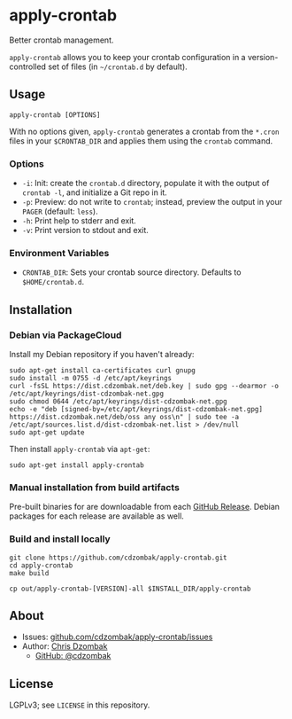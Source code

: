 # apply-crontab

Better crontab management.

`apply-crontab` allows you to keep your crontab configuration in a version-controlled set of files (in `~/crontab.d` by default).

## Usage

```text
apply-crontab [OPTIONS]
```

With no options given, `apply-crontab` generates a crontab from the `*.cron` files in your `$CRONTAB_DIR` and applies them using the `crontab` command.

### Options

- `-i`: Init: create the `crontab.d` directory, populate it with the output of `crontab -l`, and initialize a Git repo in it.
- `-p`: Preview: do not write to `crontab`; instead, preview the output in your `PAGER` (default: `less`).
- `-h`: Print help to stderr and exit.
- `-v`: Print version to stdout and exit.

### Environment Variables

- `CRONTAB_DIR`: Sets your crontab source directory. Defaults to `$HOME/crontab.d`.

## Installation

### Debian via PackageCloud

Install my Debian repository if you haven't already:

```shell
sudo apt-get install ca-certificates curl gnupg
sudo install -m 0755 -d /etc/apt/keyrings
curl -fsSL https://dist.cdzombak.net/deb.key | sudo gpg --dearmor -o /etc/apt/keyrings/dist-cdzombak-net.gpg
sudo chmod 0644 /etc/apt/keyrings/dist-cdzombak-net.gpg
echo -e "deb [signed-by=/etc/apt/keyrings/dist-cdzombak-net.gpg] https://dist.cdzombak.net/deb/oss any oss\n" | sudo tee -a /etc/apt/sources.list.d/dist-cdzombak-net.list > /dev/null
sudo apt-get update
```

Then install `apply-crontab` via `apt-get`:

```shell
sudo apt-get install apply-crontab
```

### Manual installation from build artifacts

Pre-built binaries for are downloadable from each [GitHub Release](https://github.com/cdzombak/apply-crontab/releases). Debian packages for each release are available as well.

### Build and install locally

```shell
git clone https://github.com/cdzombak/apply-crontab.git
cd apply-crontab
make build

cp out/apply-crontab-[VERSION]-all $INSTALL_DIR/apply-crontab
```

## About

- Issues: [github.com/cdzombak/apply-crontab/issues](https://github.com/cdzombak/apply-crontab/issues)
- Author: [Chris Dzombak](https://www.dzombak.com)
  - [GitHub: @cdzombak](https://www.github.com/cdzombak)

## License

LGPLv3; see `LICENSE` in this repository.
